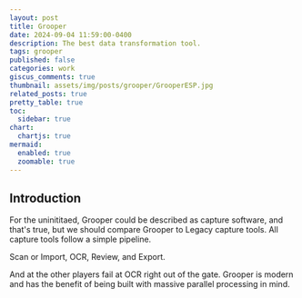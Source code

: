 ```yaml
---
layout: post
title: Grooper
date: 2024-09-04 11:59:00-0400
description: The best data transformation tool.
tags: grooper
published: false
categories: work
giscus_comments: true
thumbnail: assets/img/posts/grooper/GrooperESP.jpg
related_posts: true
pretty_table: true
toc:
  sidebar: true
chart:
  chartjs: true
mermaid:
  enabled: true
  zoomable: true
---
```


## Introduction

For the uninititaed, Grooper could be described as capture software, and that's true, but we should compare Grooper to Legacy capture tools. All capture tools follow a simple pipeline.

Scan or Import, OCR, Review, and Export.

And at the other players fail at OCR right out of the gate. Grooper is modern and has the benefit of being built with massive parallel processing in mind.
